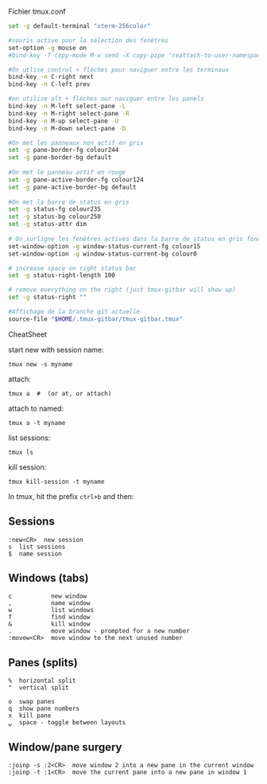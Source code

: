 Fichier tmux.conf

```bash
set -g default-terminal "xterm-256color"

#souris active pour la sélection des fenêtres
set-option -g mouse on
#bind-key -T copy-mode M-w send -X copy-pipe 'reattach-to-user-namespace pbcopy'

#On utlise control + flèches pour naviguer entre les terminaux
bind-key -n C-right next
bind-key -n C-left prev

#on utilise alt + flèches our naviguer entre les panels
bind-key -n M-left select-pane -L
bind-key -n M-right select-pane -R
bind-key -n M-up select-pane -U
bind-key -n M-down select-pane -D

#On met les panneaux non actif en gris
set -g pane-border-fg colour244
set -g pane-border-bg default
 
#On met le panneau actif en rouge
set -g pane-active-border-fg colour124
set -g pane-active-border-bg default
 
#On met la barre de status en gris
set -g status-fg colour235
set -g status-bg colour250
set -g status-attr dim
 
# On surligne les fenêtres actives dans la barre de status en gris foncés
set-window-option -g window-status-current-fg colour15
set-window-option -g window-status-current-bg colour0

# increase space on right status bar
set -g status-right-length 100

# remove everything on the right (just tmux-gitbar will show up)
set -g status-right ""

#Affichage de la branche git actuelle
source-file "$HOME/.tmux-gitbar/tmux-gitbar.tmux"

```

CheatSheet

start new with session name:

    tmux new -s myname

attach:

    tmux a  #  (or at, or attach)

attach to named:

    tmux a -t myname

list sessions:

    tmux ls

kill session:

    tmux kill-session -t myname

In tmux, hit the prefix `ctrl+b` and then:

## Sessions

    :new<CR>  new session
    s  list sessions
    $  name session

## Windows (tabs)

    c           new window
    ,           name window
    w           list windows
    f           find window
    &           kill window
    .           move window - prompted for a new number
    :movew<CR>  move window to the next unused number

## Panes (splits)

    %  horizontal split
    "  vertical split
    
    o  swap panes
    q  show pane numbers
    x  kill pane
    ⍽  space - toggle between layouts

## Window/pane surgery

    :joinp -s :2<CR>  move window 2 into a new pane in the current window
    :joinp -t :1<CR>  move the current pane into a new pane in window 1
